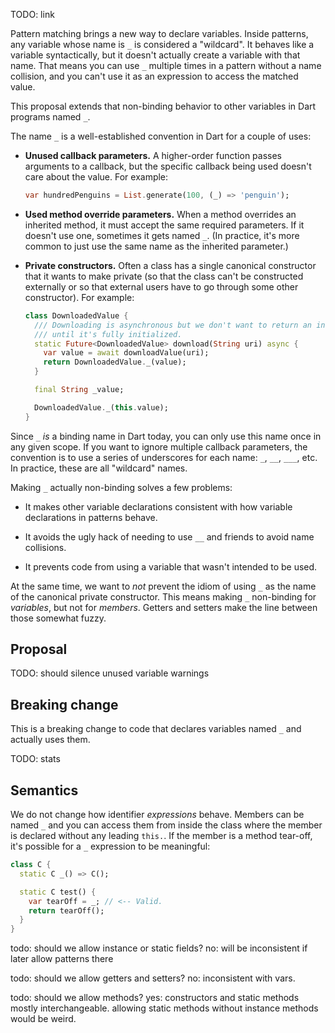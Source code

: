 TODO: link

Pattern matching brings a new way to declare variables. Inside patterns, any
variable whose name is `_` is considered a "wildcard". It behaves like a
variable syntactically, but it doesn't actually create a variable with that
name. That means you can use `_` multiple times in a pattern without a name
collision, and you can't use it as an expression to access the matched value.

This proposal extends that non-binding behavior to other variables in Dart
programs named `_`.

The name `_` is a well-established convention in Dart for a couple of uses:

*   **Unused callback parameters.** A higher-order function passes arguments to
    a callback, but the specific callback being used doesn't care about the
    value. For example:

    ```dart
    var hundredPenguins = List.generate(100, (_) => 'penguin');
    ```

*   **Used method override parameters.** When a method overrides an inherited
    method, it must accept the same required parameters. If it doesn't use one,
    sometimes it gets named `_`. (In practice, it's more common to just use the
    same name as the inherited parameter.)

*   **Private constructors.** Often a class has a single canonical constructor
    that it wants to make private (so that the class can't be constructed
    externally or so that external users have to go through some other
    constructor). For example:

    ```dart
    class DownloadedValue {
      /// Downloading is asynchronous but we don't want to return an instance
      /// until it's fully initialized.
      static Future<DownloadedValue> download(String uri) async {
        var value = await downloadValue(uri);
        return DownloadedValue._(value);
      }

      final String _value;

      DownloadedValue._(this.value);
    }
    ```

Since `_` *is* a binding name in Dart today, you can only use this name once in
any given scope. If you want to ignore multiple callback parameters, the
convention is to use a series of underscores for each name: `_`, `__`, `___`,
etc. In practice, these are all "wildcard" names.

Making `_` actually non-binding solves a few problems:

*   It makes other variable declarations consistent with how variable
    declarations in patterns behave.

*   It avoids the ugly hack of needing to use `__` and friends to avoid name
    collisions.

*   It prevents code from using a variable that wasn't intended to be used.

At the same time, we want to *not* prevent the idiom of using `_` as the name
of the canonical private constructor. This means making `_` non-binding for
*variables*, but not for *members*. Getters and setters make the line between
those somewhat fuzzy.

## Proposal

TODO: should silence unused variable warnings

## Breaking change

This is a breaking change to code that declares variables named `_` and actually
uses them.

TODO: stats

## Semantics

We do not change how identifier *expressions* behave. Members can be named `_`
and you can access them from inside the class where the member is declared
without any leading `this.`. If the member is a method tear-off, it's possible
for a `_` expression to be meaningful:

```dart
class C {
  static C _() => C();

  static C test() {
    var tearOff = _; // <-- Valid.
    return tearOff();
  }
}
```

todo: should we allow instance or static fields? no: will be inconsistent if
later allow patterns there

todo: should we allow getters and setters? no: inconsistent with vars.

todo: should we allow methods? yes: constructors and static methods mostly
interchangeable. allowing static methods without instance methods would be
weird.
